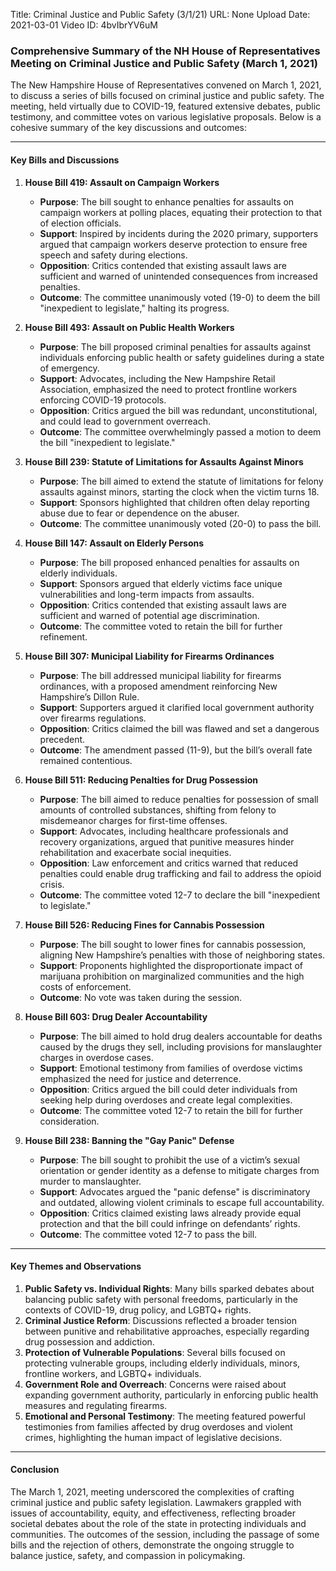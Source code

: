 Title: Criminal Justice and Public Safety (3/1/21)
URL: None
Upload Date: 2021-03-01
Video ID: 4bvIbrYV6uM

### Comprehensive Summary of the NH House of Representatives Meeting on Criminal Justice and Public Safety (March 1, 2021)

The New Hampshire House of Representatives convened on March 1, 2021, to discuss a series of bills focused on criminal justice and public safety. The meeting, held virtually due to COVID-19, featured extensive debates, public testimony, and committee votes on various legislative proposals. Below is a cohesive summary of the key discussions and outcomes:

---

#### **Key Bills and Discussions**

1. **House Bill 419: Assault on Campaign Workers**
   - **Purpose**: The bill sought to enhance penalties for assaults on campaign workers at polling places, equating their protection to that of election officials.
   - **Support**: Inspired by incidents during the 2020 primary, supporters argued that campaign workers deserve protection to ensure free speech and safety during elections.
   - **Opposition**: Critics contended that existing assault laws are sufficient and warned of unintended consequences from increased penalties.
   - **Outcome**: The committee unanimously voted (19-0) to deem the bill "inexpedient to legislate," halting its progress.

2. **House Bill 493: Assault on Public Health Workers**
   - **Purpose**: The bill proposed criminal penalties for assaults against individuals enforcing public health or safety guidelines during a state of emergency.
   - **Support**: Advocates, including the New Hampshire Retail Association, emphasized the need to protect frontline workers enforcing COVID-19 protocols.
   - **Opposition**: Critics argued the bill was redundant, unconstitutional, and could lead to government overreach.
   - **Outcome**: The committee overwhelmingly passed a motion to deem the bill "inexpedient to legislate."

3. **House Bill 239: Statute of Limitations for Assaults Against Minors**
   - **Purpose**: The bill aimed to extend the statute of limitations for felony assaults against minors, starting the clock when the victim turns 18.
   - **Support**: Sponsors highlighted that children often delay reporting abuse due to fear or dependence on the abuser.
   - **Outcome**: The committee unanimously voted (20-0) to pass the bill.

4. **House Bill 147: Assault on Elderly Persons**
   - **Purpose**: The bill proposed enhanced penalties for assaults on elderly individuals.
   - **Support**: Sponsors argued that elderly victims face unique vulnerabilities and long-term impacts from assaults.
   - **Opposition**: Critics contended that existing assault laws are sufficient and warned of potential age discrimination.
   - **Outcome**: The committee voted to retain the bill for further refinement.

5. **House Bill 307: Municipal Liability for Firearms Ordinances**
   - **Purpose**: The bill addressed municipal liability for firearms ordinances, with a proposed amendment reinforcing New Hampshire’s Dillon Rule.
   - **Support**: Supporters argued it clarified local government authority over firearms regulations.
   - **Opposition**: Critics claimed the bill was flawed and set a dangerous precedent.
   - **Outcome**: The amendment passed (11-9), but the bill’s overall fate remained contentious.

6. **House Bill 511: Reducing Penalties for Drug Possession**
   - **Purpose**: The bill aimed to reduce penalties for possession of small amounts of controlled substances, shifting from felony to misdemeanor charges for first-time offenses.
   - **Support**: Advocates, including healthcare professionals and recovery organizations, argued that punitive measures hinder rehabilitation and exacerbate social inequities.
   - **Opposition**: Law enforcement and critics warned that reduced penalties could enable drug trafficking and fail to address the opioid crisis.
   - **Outcome**: The committee voted 12-7 to declare the bill "inexpedient to legislate."

7. **House Bill 526: Reducing Fines for Cannabis Possession**
   - **Purpose**: The bill sought to lower fines for cannabis possession, aligning New Hampshire’s penalties with those of neighboring states.
   - **Support**: Proponents highlighted the disproportionate impact of marijuana prohibition on marginalized communities and the high costs of enforcement.
   - **Outcome**: No vote was taken during the session.

8. **House Bill 603: Drug Dealer Accountability**
   - **Purpose**: The bill aimed to hold drug dealers accountable for deaths caused by the drugs they sell, including provisions for manslaughter charges in overdose cases.
   - **Support**: Emotional testimony from families of overdose victims emphasized the need for justice and deterrence.
   - **Opposition**: Critics argued the bill could deter individuals from seeking help during overdoses and create legal complexities.
   - **Outcome**: The committee voted 12-7 to retain the bill for further consideration.

9. **House Bill 238: Banning the "Gay Panic" Defense**
   - **Purpose**: The bill sought to prohibit the use of a victim’s sexual orientation or gender identity as a defense to mitigate charges from murder to manslaughter.
   - **Support**: Advocates argued the "panic defense" is discriminatory and outdated, allowing violent criminals to escape full accountability.
   - **Opposition**: Critics claimed existing laws already provide equal protection and that the bill could infringe on defendants’ rights.
   - **Outcome**: The committee voted 12-7 to pass the bill.

---

#### **Key Themes and Observations**

1. **Public Safety vs. Individual Rights**: Many bills sparked debates about balancing public safety with personal freedoms, particularly in the contexts of COVID-19, drug policy, and LGBTQ+ rights.
2. **Criminal Justice Reform**: Discussions reflected a broader tension between punitive and rehabilitative approaches, especially regarding drug possession and addiction.
3. **Protection of Vulnerable Populations**: Several bills focused on protecting vulnerable groups, including elderly individuals, minors, frontline workers, and LGBTQ+ individuals.
4. **Government Role and Overreach**: Concerns were raised about expanding government authority, particularly in enforcing public health measures and regulating firearms.
5. **Emotional and Personal Testimony**: The meeting featured powerful testimonies from families affected by drug overdoses and violent crimes, highlighting the human impact of legislative decisions.

---

#### **Conclusion**

The March 1, 2021, meeting underscored the complexities of crafting criminal justice and public safety legislation. Lawmakers grappled with issues of accountability, equity, and effectiveness, reflecting broader societal debates about the role of the state in protecting individuals and communities. The outcomes of the session, including the passage of some bills and the rejection of others, demonstrate the ongoing struggle to balance justice, safety, and compassion in policymaking.